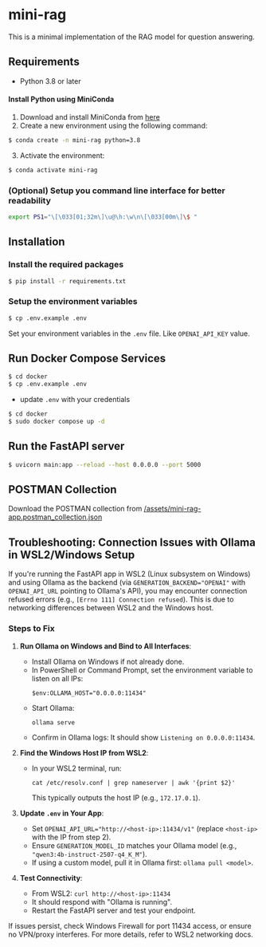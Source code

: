 # mini-rag

This is a minimal implementation of the RAG model for question answering.

## Requirements

- Python 3.8 or later

#### Install Python using MiniConda

1) Download and install MiniConda from [here](https://docs.anaconda.com/free/miniconda/#quick-command-line-install)
2) Create a new environment using the following command:
```bash
$ conda create -n mini-rag python=3.8
```
3) Activate the environment:
```bash
$ conda activate mini-rag
```

### (Optional) Setup you command line interface for better readability

```bash
export PS1="\[\033[01;32m\]\u@\h:\w\n\[\033[00m\]\$ "
```

## Installation

### Install the required packages

```bash
$ pip install -r requirements.txt
```

### Setup the environment variables

```bash
$ cp .env.example .env
```

Set your environment variables in the `.env` file. Like `OPENAI_API_KEY` value.

## Run Docker Compose Services

```bash
$ cd docker
$ cp .env.example .env
```

- update `.env` with your credentials



```bash
$ cd docker
$ sudo docker compose up -d
```

## Run the FastAPI server

```bash
$ uvicorn main:app --reload --host 0.0.0.0 --port 5000
```

## POSTMAN Collection

Download the POSTMAN collection from [/assets/mini-rag-app.postman_collection.json](/assets/mini-rag-app.postman_collection.json)

## Troubleshooting: Connection Issues with Ollama in WSL2/Windows Setup

If you're running the FastAPI app in WSL2 (Linux subsystem on Windows) and using Ollama as the backend (via `GENERATION_BACKEND="OPENAI"` with `OPENAI_API_URL` pointing to Ollama's API), you may encounter connection refused errors (e.g., `[Errno 111] Connection refused`). This is due to networking differences between WSL2 and the Windows host.

### Steps to Fix

1. **Run Ollama on Windows and Bind to All Interfaces**:
   - Install Ollama on Windows if not already done.
   - In PowerShell or Command Prompt, set the environment variable to listen on all IPs:
     ```
     $env:OLLAMA_HOST="0.0.0.0:11434"
     ```
   - Start Ollama:
     ```
     ollama serve
     ```
   - Confirm in Ollama logs: It should show `Listening on 0.0.0.0:11434`.

2. **Find the Windows Host IP from WSL2**:
   - In your WSL2 terminal, run:
     ```
     cat /etc/resolv.conf | grep nameserver | awk '{print $2}'
     ```
     This typically outputs the host IP (e.g., `172.17.0.1`).

3. **Update `.env` in Your App**:
   - Set `OPENAI_API_URL="http://<host-ip>:11434/v1"` (replace `<host-ip>` with the IP from step 2).
   - Ensure `GENERATION_MODEL_ID` matches your Ollama model (e.g., `"qwen3:4b-instruct-2507-q4_K_M"`).
   - If using a custom model, pull it in Ollama first: `ollama pull <model>`.

4. **Test Connectivity**:
   - From WSL2: `curl http://<host-ip>:11434`
   - It should respond with "Ollama is running".
   - Restart the FastAPI server and test your endpoint.

If issues persist, check Windows Firewall for port 11434 access, or ensure no VPN/proxy interferes. For more details, refer to WSL2 networking docs.